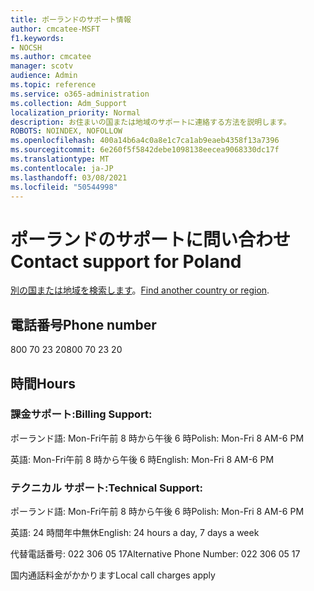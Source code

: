 ```yaml
---
title: ポーランドのサポート情報
author: cmcatee-MSFT
f1.keywords:
- NOCSH
ms.author: cmcatee
manager: scotv
audience: Admin
ms.topic: reference
ms.service: o365-administration
ms.collection: Adm_Support
localization_priority: Normal
description: お住まいの国または地域のサポートに連絡する方法を説明します。
ROBOTS: NOINDEX, NOFOLLOW
ms.openlocfilehash: 400a14b6a4c0a8e1c7ca1ab9eaeb4358f13a7396
ms.sourcegitcommit: 6e260f5f5842debe1098138eecea9068330dc17f
ms.translationtype: MT
ms.contentlocale: ja-JP
ms.lasthandoff: 03/08/2021
ms.locfileid: "50544998"
---
```

# <a name="contact-support-for-poland"></a><span data-ttu-id="4ed58-103">ポーランドのサポートに問い合わせ</span><span class="sxs-lookup"><span data-stu-id="4ed58-103">Contact support for Poland</span></span>

<span data-ttu-id="4ed58-104">[別の国または地域を検索します](../contact-support-for-business-products.md)。</span><span class="sxs-lookup"><span data-stu-id="4ed58-104">[Find another country or region](../contact-support-for-business-products.md).</span></span>

## <a name="phone-number"></a><span data-ttu-id="4ed58-105">電話番号</span><span class="sxs-lookup"><span data-stu-id="4ed58-105">Phone number</span></span>
<span data-ttu-id="4ed58-106">800 70 23 20</span><span class="sxs-lookup"><span data-stu-id="4ed58-106">800 70 23 20</span></span>

## <a name="hours"></a><span data-ttu-id="4ed58-107">時間</span><span class="sxs-lookup"><span data-stu-id="4ed58-107">Hours</span></span>
### <a name="billing-support"></a><span data-ttu-id="4ed58-108">課金サポート:</span><span class="sxs-lookup"><span data-stu-id="4ed58-108">Billing Support:</span></span>

<span data-ttu-id="4ed58-109">ポーランド語: Mon-Fri午前 8 時から午後 6 時</span><span class="sxs-lookup"><span data-stu-id="4ed58-109">Polish: Mon-Fri 8 AM-6 PM</span></span>

<span data-ttu-id="4ed58-110">英語: Mon-Fri午前 8 時から午後 6 時</span><span class="sxs-lookup"><span data-stu-id="4ed58-110">English: Mon-Fri 8 AM-6 PM</span></span>

### <a name="technical-support"></a><span data-ttu-id="4ed58-111">テクニカル サポート:</span><span class="sxs-lookup"><span data-stu-id="4ed58-111">Technical Support:</span></span>

<span data-ttu-id="4ed58-112">ポーランド語: Mon-Fri午前 8 時から午後 6 時</span><span class="sxs-lookup"><span data-stu-id="4ed58-112">Polish: Mon-Fri 8 AM-6 PM</span></span>

<span data-ttu-id="4ed58-113">英語: 24 時間年中無休</span><span class="sxs-lookup"><span data-stu-id="4ed58-113">English: 24 hours a day, 7 days a week</span></span>

<span data-ttu-id="4ed58-114">代替電話番号: 022 306 05 17</span><span class="sxs-lookup"><span data-stu-id="4ed58-114">Alternative Phone Number: 022 306 05 17</span></span>

<span data-ttu-id="4ed58-115">国内通話料金がかかります</span><span class="sxs-lookup"><span data-stu-id="4ed58-115">Local call charges apply</span></span>
